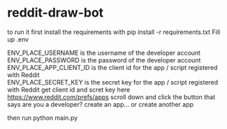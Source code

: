 # reddit-draw-bot
to run it first install the requirements with pip install -r requirements.txt
Fill up .env

ENV_PLACE_USERNAME is the username of the developer account<br>
ENV_PLACE_PASSWORD is the password of the developer account<br>
ENV_PLACE_APP_CLIENT_ID is the client id for the app / script registered with Reddit<br>
ENV_PLACE_SECRET_KEY is the secret key for the app / script registered with Reddit
get client id and scret key here https://www.reddit.com/prefs/apps scroll down and click the button that says are you a developer? create an app... or create another app

then run python main.py
